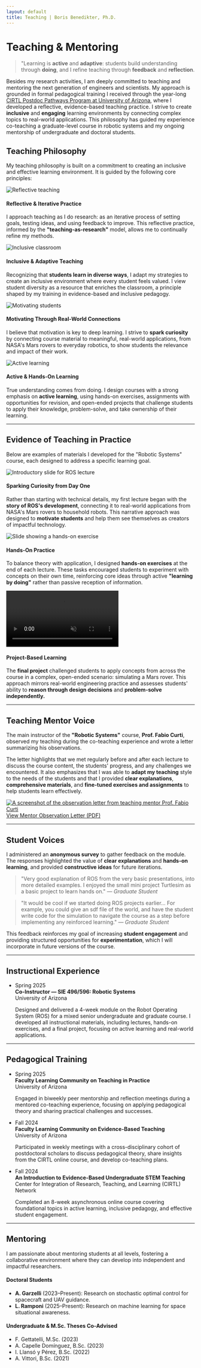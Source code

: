```yaml
---
layout: default
title: Teaching | Boris Benedikter, Ph.D.
---
```

<div class="container" markdown="1">

# Teaching & Mentoring

<section class="research-vision">
    <blockquote>"Learning is <strong>active</strong> and <strong>adaptive</strong>: students build understanding through <strong>doing</strong>, and I refine teaching through <strong>feedback</strong> and <strong>reflection</strong>.</blockquote>
</section>

Besides my research activities, I am deeply committed to teaching and mentoring the next generation of engineers and scientists. 
My approach is grounded in formal pedagogical training I received through the year-long [CIRTL Postdoc Pathways Program at University of Arizona](https://academicaffairs.arizona.edu/cirtl/postdoc-pathway), where I developed a reflective, evidence-based teaching practice. 
I strive to create **inclusive** and **engaging** learning environments by connecting complex topics to real-world applications.
This philosophy has guided my experience co-teaching a graduate-level course in robotic systems and my ongoing mentorship of undergraduate and doctoral students.

## Teaching Philosophy

My teaching philosophy is built on a commitment to creating an inclusive and effective learning environment. It is guided by the following core principles:

<div class="teaching-artifacts-grid grid-2x2">
  <div class="artifact-card">
  <img src="{{ '/assets/img/teaching/reflective_prof.png' | relative_url }}" alt="Reflective teaching">
  <h4>Reflective & Iterative Practice</h4>
    <p>I approach teaching as I do research: as an iterative process of setting goals, testing ideas, and using feedback to improve. This reflective practice, informed by the <strong>"teaching-as-research"</strong> model, allows me to continually refine my methods.</p>
  </div>
  <div class="artifact-card">
  <img src="{{ '/assets/img/teaching/inclusive_teaching.png' | relative_url }}" alt="Inclusive classroom">
  <h4>Inclusive & Adaptive Teaching</h4>
    <p>Recognizing that <strong>students learn in diverse ways</strong>, I adapt my strategies to create an inclusive environment where every student feels valued. I view student diversity as a resource that enriches the classroom, a principle shaped by my training in evidence-based and inclusive pedagogy.</p>
  </div>
  <div class="artifact-card">
    <img src="{{ '/assets/img/teaching/real_world_examples_teaching.png' | relative_url }}" alt="Motivating students">
  <h4>Motivating Through Real-World Connections</h4>
    <p>I believe that motivation is key to deep learning. I strive to <strong>spark curiosity</strong> by connecting course material to meaningful, real-world applications, from NASA's Mars rovers to everyday robotics, to show students the relevance and impact of their work.</p>
  </div>
  <div class="artifact-card">
    <img src="{{ '/assets/img/teaching/hands_on_learning.png' | relative_url }}" alt="Active learning">
  <h4>Active & Hands-On Learning</h4>
    <p>True understanding comes from doing. I design courses with a strong emphasis on <strong>active learning</strong>, using hands-on exercises, assignments with opportunities for revision, and open-ended projects that challenge students to apply their knowledge, problem-solve, and take ownership of their learning.</p>
  </div>
</div>

<!-- * **Reflective & Iterative Practice:** I approach teaching as I do research: as an iterative process of setting goals, testing ideas, and using feedback to improve. This reflective practice, informed by the "teaching-as-research" model, allows me to continually refine my methods.
* **Inclusive & Adaptive Teaching:** Recognizing that students learn in diverse ways, I adapt my strategies to create an inclusive environment where every student feels valued. I view student diversity as a resource that enriches the classroom, a principle shaped by my training in evidence-based and inclusive pedagogy.
* **Motivating Through Real-World Connections:** I believe that motivation is key to deep learning. I strive to spark curiosity by connecting course material to meaningful, real-world applications—from NASA's Mars rovers to everyday robotics—to show students the relevance and impact of their work.
* **Active & Hands-On Learning:** True understanding comes from doing. I design courses with a strong emphasis on active learning, using hands-on exercises, assignments with opportunities for revision, and open-ended projects that challenge students to apply their knowledge, problem-solve, and take ownership of their learning. -->

---

## Evidence of Teaching in Practice

Below are examples of materials I developed for the "Robotic Systems" course, each designed to address a specific learning goal.

<div class="teaching-artifacts-grid grid-2x2">
  <div class="artifact-card">
    <img src="{{ '/assets/img/teaching/slide_intro.png' | relative_url }}" alt="Introductory slide for ROS lecture">
    <h4>Sparking Curiosity from Day One</h4>
    <p>Rather than starting with technical details, my first lecture began with the <strong>story of ROS's development</strong>, connecting it to real-world applications from NASA's Mars rovers to household robots. This narrative approach was designed to <strong>motivate students</strong> and help them see themselves as creators of impactful technology.</p>
  </div>
  <div class="artifact-card">
    <img src="{{ '/assets/img/teaching/slide_exercise.png' | relative_url }}" alt="Slide showing a hands-on exercise">
    <h4>Hands-On Practice</h4>
    <p>To balance theory with application, I designed <strong>hands-on exercises</strong> at the end of each lecture. These tasks encouraged students to experiment with concepts on their own time, reinforcing core ideas through active <strong>"learning by doing"</strong> rather than passive reception of information.</p>
  </div>
  <div class="artifact-card">
    <video autoplay loop muted playsinline src="{{ '/assets/videos/ros-project.mp4' | relative_url }}">
    Your browser does not support the video tag.
    </video>
    <h4>Project-Based Learning</h4>
    <p>The <strong>final project</strong> challenged students to apply concepts from across the course in a complex, open-ended scenario: simulating a Mars rover. This approach mirrors real-world engineering practice and assesses students' ability to <strong>reason through design decisions</strong> and <strong>problem-solve independently.</strong></p>
  </div>
</div>

---

## Teaching Mentor Voice

The main instructor of the **"Robotic Systems"** course, **Prof. Fabio Curti**, observed my teaching during the co-teaching experience and wrote a letter summarizing his observations.

The letter highlights that we met regularly before and after each lecture to discuss the course content, the students' progress, and any challenges we encountered. It also emphasizes that I was able to **adapt my teaching** style to the needs of the students and that I provided **clear explanations**, **comprehensive materials**, and **fine-tuned exercises and assignments** to help students learn effectively.

<div class="document-card">
  <a href="{{ '/assets/pdf/teaching_obs_letter.pdf' | relative_url }}" target="_blank" rel="noopener noreferrer">
    <img src="{{ '/assets/img/teaching/teaching_obs_letter.png' | relative_url }}" alt="A screenshot of the observation letter from teaching mentor Prof. Fabio Curti">
    <span>View Mentor Observation Letter (PDF)</span>
  </a>
</div>

---

## Student Voices

I administered an **anonymous survey** to gather feedback on the module. The responses highlighted the value of **clear explanations** and **hands-on learning**, and provided **constructive ideas** for future iterations.

> "Very good explanation of ROS from the very basic presentations, into more detailed examples. I enjoyed the small mini project Turtlesim as a basic project to learn hands on." 
> <cite>— Graduate Student</cite>

> "It would be cool if we started doing ROS projects earlier... For example, you could give an sdf file of the world, and have the student write code for the simulation to navigate the course as a step before implementing any reinforced learning." 
> <cite>— Graduate Student</cite>

This feedback reinforces my goal of increasing **student engagement** and providing structured opportunities for **experimentation**, which I will incorporate in future versions of the course.

---

## Instructional Experience

<ul class="timeline">
    <li>
        <div class="date">Spring 2025</div>
        <strong>Co-Instructor — SIE 496/596: Robotic Systems</strong>
        <div class="institution">University of Arizona</div>
        <p>Designed and delivered a 4-week module on the Robot Operating System (ROS) for a mixed senior undergraduate and graduate course. I developed all instructional materials, including lectures, hands-on exercises, and a final project, focusing on active learning and real-world applications.</p>
    </li>
</ul>

---

## Pedagogical Training

<ul class="timeline">
    <li>
        <div class="date">Spring 2025</div>
        <strong>Faculty Learning Community on Teaching in Practice</strong>
        <div class="institution">University of Arizona</div>
        <p>Engaged in biweekly peer mentorship and reflection meetings during a mentored co-teaching experience, focusing on applying pedagogical theory and sharing practical challenges and successes.</p>
    </li>
    <li>
        <div class="date">Fall 2024</div>
        <strong>Faculty Learning Community on Evidence-Based Teaching</strong>
        <div class="institution">University of Arizona</div>
        <p>Participated in weekly meetings with a cross-disciplinary cohort of postdoctoral scholars to discuss pedagogical theory, share insights from the CIRTL online course, and develop co-teaching plans.</p>
    </li>
    <li>
        <div class="date">Fall 2024</div>
        <strong>An Introduction to Evidence-Based Undergraduate STEM Teaching</strong>
        <div class="institution">Center for Integration of Research, Teaching, and Learning (CIRTL) Network</div>
        <p>Completed an 8-week asynchronous online course covering foundational topics in active learning, inclusive pedagogy, and effective student engagement.</p>
    </li>
</ul>

---

## Mentoring

I am passionate about mentoring students at all levels, fostering a collaborative environment where they can develop into independent and impactful researchers.

#### Doctoral Students
* **A. Garzelli** (2023–Present): Research on stochastic optimal control for spacecraft and UAV guidance.
* **L. Ramponi** (2025–Present): Research on machine learning for space situational awareness.

#### Undergraduate & M.Sc. Theses Co-Advised
* F. Gettatelli, M.Sc. (2023) 
* A. Capelle Domínguez, B.Sc. (2023) 
* I. Llansó y Pérez, B.Sc. (2022) 
* A. Vittori, B.Sc. (2021) 

</div>